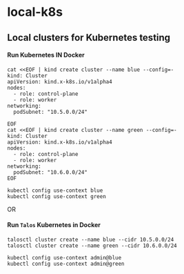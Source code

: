 # local-k8s

## Local clusters for Kubernetes testing

#### Run Kubernetes IN Docker

```
cat <<EOF | kind create cluster --name blue --config=-
kind: Cluster
apiVersion: kind.x-k8s.io/v1alpha4
nodes:
  - role: control-plane
  - role: worker
networking:
  podSubnet: "10.5.0.0/24"

EOF
cat <<EOF | kind create cluster --name green --config=-
kind: Cluster
apiVersion: kind.x-k8s.io/v1alpha4
nodes:
  - role: control-plane
  - role: worker
networking:
  podSubnet: "10.6.0.0/24"
EOF
```

```
kubectl config use-context blue
kubectl config use-context green
```

OR 

#### Run `Talos` Kubernetes in Docker

```
talosctl cluster create --name blue --cidr 10.5.0.0/24
talosctl cluster create --name green --cidr 10.6.0.0/24
```

```
kubectl config use-context admin@blue
kubectl config use-context admin@green
```

